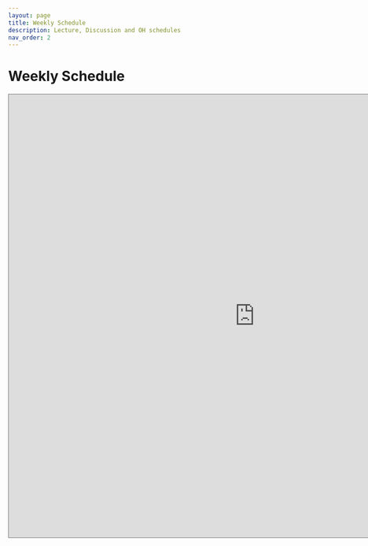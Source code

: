 ```yaml
---
layout: page
title: Weekly Schedule
description: Lecture, Discussion and OH schedules
nav_order: 2
---
```


# Weekly Schedule

<iframe
  title="DATA 101 Google Calendar"
  data-a11y-errors="true"
  src="https://calendar.google.com/calendar/embed?height=600&wkst=1&ctz=America%2FLos_Angeles&bgcolor=%23ffffff&showPrint=0&showTz=0&mode=WEEK&title=DATA%20101%20Course%20Calendar&showCalendars=0&showTitle=0&src=Y19sdWJscHFxaWdmaWpsYmMxbDRydWRjcGk1c0Bncm91cC5jYWxlbmRhci5nb29nbGUuY29t&src=ZGF0YTEwMUBiZXJrZWxleS5lZHU&color=%23EF6C00&color=%234285F4" style="border:solid 1px #777" width="1000" height="900" frameborder="0" scrolling="no"></iframe>

<!-- TODO: Replace w/ fullcalendar. -->
